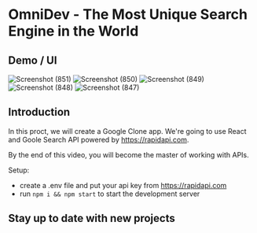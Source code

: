 # OmniDev - The Most Unique Search Engine in the World
## Demo / UI
![Screenshot (851)](https://user-images.githubusercontent.com/75971776/151847594-aaec7a9f-b5c9-49ae-8f6e-41f725818979.png)
![Screenshot (850)](https://user-images.githubusercontent.com/75971776/151847603-8ed60f46-d25d-4ce7-baf7-06431c02d5ba.png)
![Screenshot (849)](https://user-images.githubusercontent.com/75971776/151847613-1717fd7e-27aa-40ec-8eef-e3ffad9e8169.png)
![Screenshot (848)](https://user-images.githubusercontent.com/75971776/151847626-e3726c26-d3f4-4201-9735-2232fc506aac.png)
![Screenshot (847)](https://user-images.githubusercontent.com/75971776/151847629-118f03a8-b71e-4dde-819b-f4f9d10e3678.png)


## Introduction


In this proct, we will create a Google Clone app. We're going to use React and Goole Search API powered by https://rapidapi.com.

By the end of this video, you will become the master of working with APIs.

Setup:
- create a .env file and put your api key from https://rapidapi.com
- run ```npm i && npm start``` to start the development server

## Stay up to date with new projects

